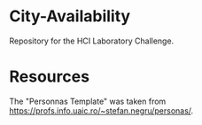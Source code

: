 # City-Availability
Repository for the HCI Laboratory Challenge.


# Resources
The "Personnas Template" was taken from https://profs.info.uaic.ro/~stefan.negru/personas/.